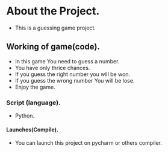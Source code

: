 # About the Project.
* This is a guessing game project.

## Working of game(code).
* In this game You need to guess a number.
* You have only thrice chances.
* If you guess the right number you will be won.
* If you guess the wrong number You will be lose.
* Enjoy the game.

### Script (language).
* Python.

#### Launches(Compile).
* You can launch this project on pycharm or others compiler.
